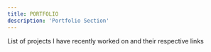 ```yaml
---
title: PORTFOLIO
description: 'Portfolio Section'
---
```


List of projects I have recently worked on and their respective links
